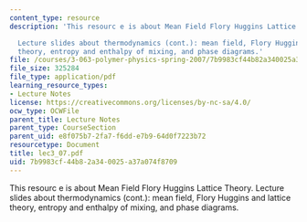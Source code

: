```yaml
---
content_type: resource
description: 'This resourc e is about Mean Field Flory Huggins Lattice Theory.

  Lecture slides about thermodynamics (cont.): mean field, Flory Huggins and lattice
  theory, entropy and enthalpy of mixing, and phase diagrams.'
file: /courses/3-063-polymer-physics-spring-2007/7b9983cf44b82a340025a37a074f8709_lec3_07.pdf
file_size: 325284
file_type: application/pdf
learning_resource_types:
- Lecture Notes
license: https://creativecommons.org/licenses/by-nc-sa/4.0/
ocw_type: OCWFile
parent_title: Lecture Notes
parent_type: CourseSection
parent_uid: e8f075b7-2fa7-f6dd-e7b9-64d0f7223b72
resourcetype: Document
title: lec3_07.pdf
uid: 7b9983cf-44b8-2a34-0025-a37a074f8709
---
```

This resourc e is about Mean Field Flory Huggins Lattice Theory.
Lecture slides about thermodynamics (cont.): mean field, Flory Huggins and lattice theory, entropy and enthalpy of mixing, and phase diagrams.